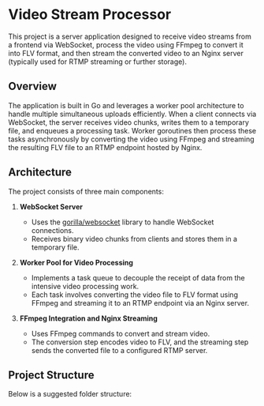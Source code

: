 # Video Stream Processor

This project is a server application designed to receive video streams from a frontend via WebSocket, process the video using FFmpeg to convert it into FLV format, and then stream the converted video to an Nginx server (typically used for RTMP streaming or further storage).

## Overview

The application is built in Go and leverages a worker pool architecture to handle multiple simultaneous uploads efficiently. When a client connects via WebSocket, the server receives video chunks, writes them to a temporary file, and enqueues a processing task. Worker goroutines then process these tasks asynchronously by converting the video using FFmpeg and streaming the resulting FLV file to an RTMP endpoint hosted by Nginx.

## Architecture

The project consists of three main components:

1. **WebSocket Server**  
   - Uses the [gorilla/websocket](https://github.com/gorilla/websocket) library to handle WebSocket connections.
   - Receives binary video chunks from clients and stores them in a temporary file.

2. **Worker Pool for Video Processing**  
   - Implements a task queue to decouple the receipt of data from the intensive video processing work.
   - Each task involves converting the video file to FLV format using FFmpeg and streaming it to an RTMP endpoint via an Nginx server.

3. **FFmpeg Integration and Nginx Streaming**  
   - Uses FFmpeg commands to convert and stream video.
   - The conversion step encodes video to FLV, and the streaming step sends the converted file to a configured RTMP server.

## Project Structure

Below is a suggested folder structure:

